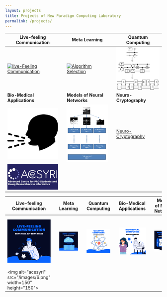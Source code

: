 ```yaml
---
layout: projects
title: Projects of New Paradigm Computing Laboratory
permalink: /projects/
---
```


| Live-feeling Communication             |  | Meta Learning                   |  | Quantum Computing |
|  ----  | ---- | ----  | ---- | ----  |
| [![live-Feeling Communication](/images/thehubs.png)](/projects/lfc) | | [![Algorithm Selection](/images/platform1s.png)](/projects/as) | | [![Quantum Computing](/images/time_expansion_circuit.png)](/projects/quantum)|
| **Bio-Medical Applications** | | **Models of Neural Networks** | |**Neuro-Cryptography** |
| [![Bio-Medical Data Collection and Analysis](/images/cough.png)](/projects/biomed)| | [![Optimal Models of Neural Networks](/images/Common_classifier.png)](/projects/ai) | | [Neuro-Cryptography](/projects/neurocrypt)|
|[![ACESYRI](/images/acesyri_logo4_comp-1.png)](/projects/acesyri)|




| Live-feeling Communication             |  | Meta Learning                   |  | Quantum Computing | | **Bio-Medical Applications** | | **Models of Neural Networks** | |**Neuro-Cryptography** | | **ACeSYRI** |
|  ----  | ---- | ----  | ---- | ----  |  ----  | ---- | ----  | ---- | ----  |  ----  | ---- | ----  |
| [![live-Feeling Communication](/images/1.png)](/projects/lfc) | | [![Algorithm Selection](/images/2.png)](/projects/as) | | [![Quantum Computing](/images/4.png)](/projects/quantum)|| [![Bio-Medical Data Collection and Analysis](/images/5.png)](/projects/biomed)| | [![Optimal Models of Neural Networks](/images/7.png)](/projects/ai) | | ![Neuro-Cryptography](/images/3.png)(/projects/neurocrypt)||<a href="/projects/acesyri"><img alt="acesyri" src="/images/6.png" width=150" height="150"></a>|
|<img alt="acesyri" src="/images/6.png" width=150" height="150"></src>|






